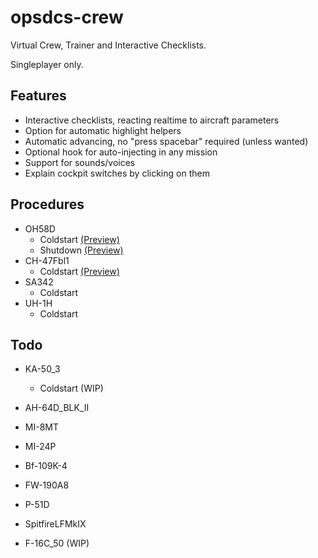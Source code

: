 # opsdcs-crew

Virtual Crew, Trainer and Interactive Checklists.

Singleplayer only.

## Features

- Interactive checklists, reacting realtime to aircraft parameters
- Option for automatic highlight helpers
- Automatic advancing, no "press spacebar" required (unless wanted)
- Optional hook for auto-injecting in any mission
- Support for sounds/voices
- Explain cockpit switches by clicking on them

## Procedures

- OH58D
  - Coldstart [(Preview)](https://www.youtube.com/watch?v=wwbpFXVOp2M)
  - Shutdown [(Preview)](https://www.youtube.com/watch?v=COZI8mpOZ4w)
- CH-47Fbl1
  - Coldstart [(Preview)](https://www.youtube.com/watch?v=jiLiqa6Xmrk)
- SA342
  - Coldstart
- UH-1H
  - Coldstart

## Todo

- KA-50_3
  - Coldstart (WIP)
- AH-64D_BLK_II
- MI-8MT
- MI-24P

- Bf-109K-4
- FW-190A8
- P-51D
- SpitfireLFMkIX

- F-16C_50 (WIP)
